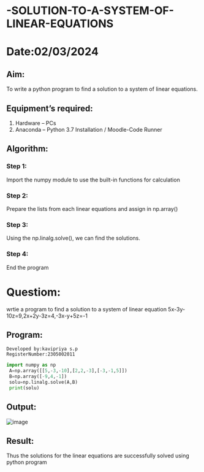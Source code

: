 # -SOLUTION-TO-A-SYSTEM-OF-LINEAR-EQUATIONS
# Date:02/03/2024
## Aim:
To write a python program to find a solution to a system of linear equations.
## Equipment’s required:
1. 	Hardware – PCs
2. 	Anaconda – Python 3.7 Installation / Moodle-Code Runner
## Algorithm:
### Step 1: 
Import the numpy module to use the built-in functions for calculation
### Step 2: 
Prepare the lists from each linear equations and assign in np.array()
### Step 3: 
Using the np.linalg.solve(), we can find the solutions.
### Step 4: 
End the program
# Questiom:
  wrtie a program to find a solution to a system of linear equation 5x-3y-10z=9,2x+2y-3z=4,-3x-y+5z=-1
## Program:
```
Developed by:kavipriya s.p
RegisterNumber:2305002011
```
```python
import numpy as np
 A=np.array([[5,-3,-10],[2,2,-3],[-3,-1,5]])
 B=np.array([-9,4,-1])
 solu=np.linalg.solve(A,B)
 print(solu)
```

## Output:
![image](https://github.com/kavipriyasp07/-SOLUTION-TO-A-SYSTEM-OF-LINEAR-EQUATIONS/assets/155508590/36d6206b-2262-4120-93f2-221c9548b416)




## Result: 
Thus the solutions for the linear equations are successfully solved using python program

